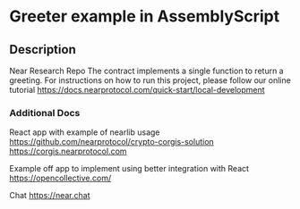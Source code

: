 # Greeter example in AssemblyScript

## Description

Near Research Repo
The contract implements a single function to return a greeting.
For instructions on how  to run this  project, please follow our online tutorial  https://docs.nearprotocol.com/quick-start/local-development

### Additional Docs

React app with example of nearlib usage
https://github.com/nearprotocol/crypto-corgis-solution
https://corgis.nearprotocol.com

Example off app to implement using better integration with React
https://opencollective.com/

Chat
https://near.chat
